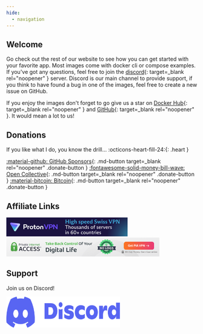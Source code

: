 ```yaml
---
hide:
  - navigation
---
```


## Welcome

Go check out the rest of our website to see how you can get started with your favorite app. Most images come with docker cli or compose examples. If you've got any questions, feel free to join the [discord](https://hotio.dev/discord){: target=_blank rel="noopener" } server. Discord is our main channel to provide support, if you think to have found a bug in one of the images, feel free to create a new issue on GitHub.

If you enjoy the images don't forget to go give us a star on [Docker Hub](https://hotio.dev/dockerhub){: target=_blank rel="noopener" } and [GitHub](https://hotio.dev/github){: target=_blank rel="noopener" }. It would mean a lot to us!

## Donations

If you like what I do, you know the drill... :octicons-heart-fill-24:{: .heart }

[:material-github: GitHub Sponsors](https://github.com/sponsors/mrhotio){: .md-button target=_blank rel="noopener" .donate-button }
[:fontawesome-solid-money-bill-wave: Open Collective](https://opencollective.com/hotio_collective/donate?interval=month&amount=10){: .md-button target=_blank rel="noopener" .donate-button }
[:material-bitcoin: Bitcoin](https://bitcoinblockexplorers.com/address/bc1q6zkemu2lacynfg6d6x70l0da0mdpf06pn83jm5){: .md-button target=_blank rel="noopener" .donate-button }

## Affiliate Links

<img src="https://go.getproton.me/aff_i?offer_id=26&aff_id=7223" width="0" height="0" style="position:absolute;visibility:hidden;" border="0" />
<a href="https://hotio.dev/protonvpn" target="_blank" rel="noopener">
  <img id="vpnbanner" src="/img/protonvpn@2x.png" alt="ProtonVPN" width="320" height="50">
</a>
<a href="https://hotio.dev/pia" target="_blank" rel="noopener">
  <img id="vpnbanner" src="/img/piavpn728x90.png" alt="PiaVPN" width="404" height="50">
</a>

## Support

Join us on Discord!

<a href="https://hotio.dev/discord" target="_blank" rel="noopener">
  <img src="img/discord.svg" alt="discord" width="300" height="82">
</a>
